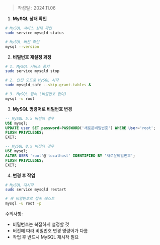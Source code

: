 > 작성일 : 2024.11.06

1. **MySQL 상태 확인**

```bash
# MySQL 서비스 상태 확인
sudo service mysqld status

# MySQL 버전 확인
mysql --version
```

2. **비밀번호 재설정 과정**

```bash
# 1. MySQL 서비스 중지
sudo service mysqld stop

# 2. 안전 모드로 MySQL 시작
sudo mysqld_safe --skip-grant-tables &

# 3. MySQL 접속 (비밀번호 없이)
mysql -u root
```

3. **MySQL 명령어로 비밀번호 변경**

```sql
-- MySQL 5.x 버전의 경우
USE mysql;
UPDATE user SET password=PASSWORD('새로운비밀번호') WHERE User='root';
FLUSH PRIVILEGES;
EXIT;

-- MySQL 8.x 버전의 경우
USE mysql;
ALTER USER 'root'@'localhost' IDENTIFIED BY '새로운비밀번호';
FLUSH PRIVILEGES;
EXIT;
```

4. **변경 후 작업**

```bash
# MySQL 재시작
sudo service mysqld restart

# 새 비밀번호로 접속 테스트
mysql -u root -p
```

주의사항:

- 비밀번호는 복잡하게 설정할 것
- 버전에 따라 비밀번호 변경 명령어가 다름
- 작업 후 반드시 MySQL 재시작 필요
